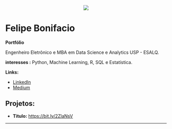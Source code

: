 <p align="center">
  <img src="banner.png" >
</p>

# Felipe Bonifacio
**Portfólio**

Engenheiro Eletrônico e MBA em Data Science e Analytics USP - ESALQ.

**interesses :** Python, Machine Learning, R, SQL e Estatística.

**Links:**
* [LinkedIn](https://www.linkedin.com/in/felipe-bonifacio-70101375/)
* [Medium](https://www.medium.com)


## Projetos:

* **Titulo:** https://bit.ly/2ZlaNsV

---

